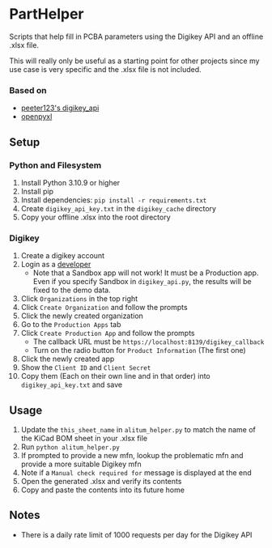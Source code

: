 # PartHelper

Scripts that help fill in PCBA parameters using the Digikey API and an offline .xlsx file.

This will really only be useful as a starting point for other projects since my use case is very specific and the .xlsx file is not included.

### Based on
- [peeter123's digikey_api](https://github.com/peeter123/digikey-api)
- [openpyxl](https://openpyxl.readthedocs.io/en/stable/)

## Setup 

### Python and Filesystem

1. Install Python 3.10.9 or higher
1. Install pip
1. Install dependencies: `pip install -r requirements.txt`
1. Create `digikey_api_key.txt` in the `digikey_cache` directory
1. Copy your offline .xlsx into the root directory

### Digikey

1. Create a digikey account
1. Login as a [developer](https://developer.digikey.com/)
    - Note that a Sandbox app will not work! It must be a Production app. Even if you specify Sandbox in `digikey_api.py`, the results will be fixed to the demo data.
1. Click `Organizations` in the top right
1. Click `Create Organization` and follow the prompts
1. Click the newly created organization
1. Go to the `Production Apps` tab
1. Click `Create Production App` and follow the prompts
    - The callback URL must be `https://localhost:8139/digikey_callback`
    - Turn on the radio button for `Product Information` (The first one)
1. Click the newly created app
1. Show the `Client ID` and `Client Secret`
1. Copy them (Each on their own line and in that order) into `digikey_api_key.txt` and save

## Usage

1. Update the `this_sheet_name` in `alitum_helper.py` to match the name of the KiCad BOM sheet in your .xlsx file
1. Run `python alitum_helper.py`
1. If prompted to provide a new mfn, lookup the problematic mfn and provide a more suitable Digikey mfn
1. Note if a `Manual check required for` message is displayed at the end
1. Open the generated .xlsx and verify its contents
1. Copy and paste the contents into its future home

## Notes

- There is a daily rate limit of 1000 requests per day for the Digikey API

